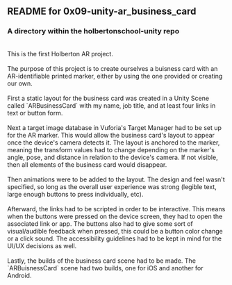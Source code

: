## README for 0x09-unity-ar_business_card ##
### A directory within the holbertonschool-unity repo ###
<br>
This is the first Holberton AR project.
<br><br>
The purpose of this project is to create ourselves a buisness card with an AR-identifiable printed marker, either by using the one provided or creating our own.
<br><br>
First a static layout for the business card was created in a Unity Scene called `ARBusinessCard` with my name, job title, and at least four links in text or button form.
<br><br>
Next a target image database in Vuforia's Target Manager had to be set up for the AR marker. This would allow the business card's layout to appear once the device's camera detects it. The layout is anchored to the marker, meaning the transform values had to change depending on the marker's angle, pose, and distance in relation to the device's camera. If not visible, then all elements of the business card would disappear.
<br><br>
Then animations were to be added to the layout. The design and feel wasn't specified, so long as the overall user experience was strong (legible text, large enough buttons to press individually, etc).
<br><br>
Afterward, the links had to be scripted in order to be interactive. This means when the buttons were pressed on the device screen, they had to open the associated link or app. The buttons also had to give some sort of visual/audible feedback when pressed, this could be a button color change or a click sound. The accessibility guidelines had to be kept in mind for the UI/UX decisions as well.
<br><br>
Lastly, the builds of the business card scene had to be made. The `ARBuisnessCard` scene had two builds, one for iOS and another for Android.
